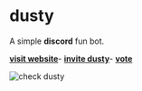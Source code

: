 # dusty
A simple **discord** fun bot.

**[visit website](http://dustybot.cf)**-
**[invite dusty](https://discord.com/oauth2/authorize?client_id=740702938791411712&scope=bot&permissions=8)**-
**[vote](https://top.gg/bot/740702938791411712/vote)**

 ![check dusty](https://media.discordapp.net/attachments/773668869453643796/780805994984505374/unknown.png?width=1026&height=471)
 

